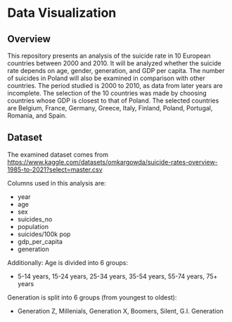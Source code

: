 # Data Visualization

## Overview

This repository presents an analysis of the suicide rate in 10 European countries between 2000 and 2010. It will be analyzed whether the suicide rate depends on age, gender, generation, and GDP per capita. The number of suicides in Poland will also be examined in comparison with other countries. The period studied is 2000 to 2010, as data from later years are incomplete. The selection of the 10 countries was made by choosing countries whose GDP is closest to that of Poland. The selected countries are Belgium, France, Germany, Greece, Italy, Finland, Poland, Portugal, Romania, and Spain.

## Dataset

The examined dataset comes from https://www.kaggle.com/datasets/omkargowda/suicide-rates-overview-1985-to-2021?select=master.csv

 Columns used in this analysis are:
 - year
 - age
 - sex
 - suicides_no
 - population
 - suicides/100k pop
 - gdp_per_capita
 - generation

 Additionally:
 Age is divided into 6 groups:
 - 5-14 years, 15-24 years, 25-34 years, 35-54 years, 55-74 years, 75+ years 

 Generation is split into 6 groups (from youngest to oldest):
 - Generation Z, Millenials, Generation X, Boomers, Silent, G.I. Generation

